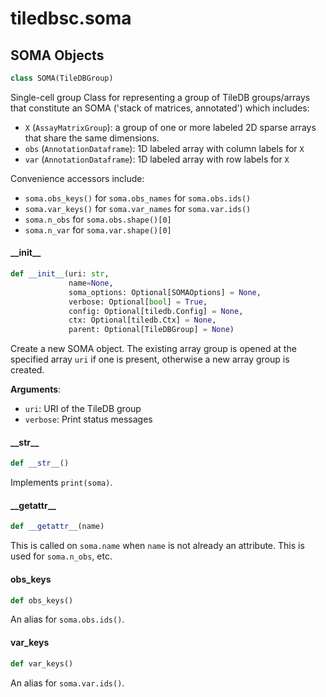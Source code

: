 <a id="tiledbsc.soma"></a>

# tiledbsc.soma

<a id="tiledbsc.soma.SOMA"></a>

## SOMA Objects

```python
class SOMA(TileDBGroup)
```

Single-cell group
Class for representing a group of TileDB groups/arrays that constitute an SOMA ('stack of matrices, annotated')
which includes:

* `X` (`AssayMatrixGroup`): a group of one or more labeled 2D sparse arrays that share the same dimensions.
* `obs` (`AnnotationDataframe`): 1D labeled array with column labels for `X`
* `var` (`AnnotationDataframe`): 1D labeled array with row labels for `X`

Convenience accessors include:

* `soma.obs_keys()` for `soma.obs_names` for `soma.obs.ids()`
* `soma.var_keys()` for `soma.var_names` for `soma.var.ids()`
* `soma.n_obs` for `soma.obs.shape()[0]`
* `soma.n_var` for `soma.var.shape()[0]`

<a id="tiledbsc.soma.SOMA.__init__"></a>

#### \_\_init\_\_

```python
def __init__(uri: str,
             name=None,
             soma_options: Optional[SOMAOptions] = None,
             verbose: Optional[bool] = True,
             config: Optional[tiledb.Config] = None,
             ctx: Optional[tiledb.Ctx] = None,
             parent: Optional[TileDBGroup] = None)
```

Create a new SOMA object. The existing array group is opened at the specified array `uri` if one is present, otherwise a new array group is created.

**Arguments**:

- `uri`: URI of the TileDB group
- `verbose`: Print status messages

<a id="tiledbsc.soma.SOMA.__str__"></a>

#### \_\_str\_\_

```python
def __str__()
```

Implements `print(soma)`.

<a id="tiledbsc.soma.SOMA.__getattr__"></a>

#### \_\_getattr\_\_

```python
def __getattr__(name)
```

This is called on `soma.name` when `name` is not already an attribute.
This is used for `soma.n_obs`, etc.

<a id="tiledbsc.soma.SOMA.obs_keys"></a>

#### obs\_keys

```python
def obs_keys()
```

An alias for `soma.obs.ids()`.

<a id="tiledbsc.soma.SOMA.var_keys"></a>

#### var\_keys

```python
def var_keys()
```

An alias for `soma.var.ids()`.

